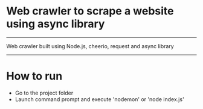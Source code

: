 # Web crawler to scrape a website using async library

-----------------------------------------------------------------------------------------------------------------------------------------------------------------------

Web crawler built using Node.js, cheerio, request and async library

-----------------------------------------------------------------------------------------------------------------------------------------------------------------------

# How to run

* Go to the project folder
* Launch command prompt and execute 'nodemon' or 'node index.js'